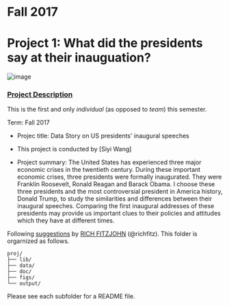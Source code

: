 # Fall 2017
# Project 1: What did the presidents say at their inauguation?

![image](figs/title.jpg)

### [Project Description](doc/)
This is the first and only *individual* (as opposed to *team*) this semester. 

Term: Fall 2017

+ Projec title:  Data Story on US presidents' inaugural speeches
+ This project is conducted by [Siyi Wang]

+ Project summary: The United States has experienced three major economic crises in the twentieth century. During these important economic crises, three presidents were formally inaugurated. They were Franklin Roosevelt, Ronald Reagan and Barack Obama. I choose these three presidents and the most controversial president in America history, Donald Trump, to study the similarities and differences between their inaugural speeches. Comparing the first inaugural addresses of these presidents may provide us important clues to their policies and attitudes which they have at different times.


Following [suggestions](http://nicercode.github.io/blog/2013-04-05-projects/) by [RICH FITZJOHN](http://nicercode.github.io/about/#Team) (@richfitz). This folder is orgarnized as follows.

```
proj/
├── lib/
├── data/
├── doc/
├── figs/
└── output/
```

Please see each subfolder for a README file.
